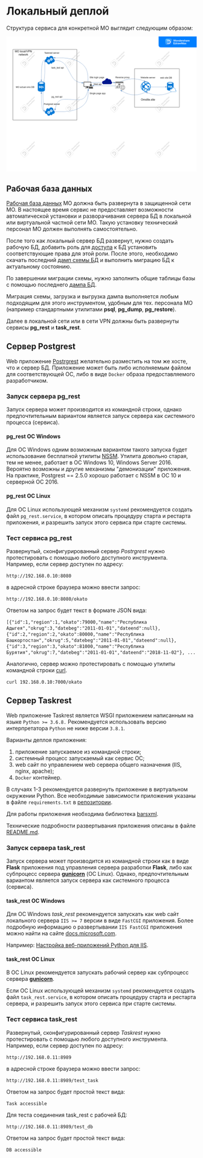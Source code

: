 # Локальный деплой

Структура сервиса для конкретной МО выглядит следующим образом:

![Сервис МО](./images/omslite_local.png)

## Рабочая база данных

[Рабочая база данных](./workdb.md) МО должна быть развернута в защищенной сети МО.
В настоящее время сервис не предоставляет возможности автоматической установки и разворачивания
сервера БД в локальной или виртуальной частной сети МО. Такую установку технический
персонал МО должен выполнять самостоятельно.

После того как локальный сервер БД развернут, нужно создать рабочую БД, добавить роль для
[доступа](./access.md) к БД установить соответствующие права для этой роли. После этого,
необходимо скачать последний [дамп схемы БД](./workdb.md#схема-рабочей-бд) и выполнить
миграцию БД к актуальному состоянию.

По завершении миграции схемы, нужно заполнить общие таблицы базы с помощью последнего
[дампа БД](./workdb.md#дамп-рабочей-бд).

Миграция схемы, загрузка и выгрузка дампа выполняется любым подходящим для этого
инструментом, удобным для тех. персонала МО (например стандартными утилитами __psql__,
**pg_dump**, **pg_restore**).

Далее в локальной сети или в сети VPN должны быть развернуты сервисы __pg_rest__ и
__task_rest__.

## Сервер Postgrest

Web приложение [Postrgrest](./pg_rest.md) желательно разместить на том же хосте, что и
сервер БД. Приложение может быть либо исполняемым файлом для соответствующей ОС, либо в
виде `Docker` образа предоставляемого разработчиком.

### Запуск сервера pg_rest

Запуск сервера может производится из командной строки, однако предпочтительным вариантом
является запуск сервера как системного процесса (сервиса).

#### pg_rest ОС Windows

Для ОС Windows одним возможным вариантом такого запуска будет использование бесплатной
утилиты <a href="https://nssm.cc/" target=_blank>NSSM</a>. Утилита довольно старая, тем не
менее, работает в ОС Windows 10, Windows Server 2016. Вероятно возможны и другие механизмы
"демонизации" приложения. На практике, Postgrest == 2.5.0 хорошо работает с NSSM в ОС 10 и
серверной ОС 2016.

#### pg_rest ОС Linux

Для ОС Linux использующей механизм `systemd` рекомендуется создать файл `pg_rest.service`,
в котором описать процедуру старта и рестарта приложения, и разрешить запуск этого сервиса
при старте системы.

### Тест сервиса pg_rest

Развернутый, сконфигурированный сервер _Postrgrest_ нужно протестировать с помощью любого
доступного инструмента. Например, если сервер доступен по адресу:

    http://192.168.0.10:8080

в адресной строке браузера можно ввести запрос:

    http://192.168.0.10:8080/okato

Ответом на запрос будет текст в формате JSON вида:

    [{"id":1,"region":1,"okato":79000,"name":"Республика Адыгея","okrug":3,"datebeg":"2011-01-01","dateend":null},
    {"id":2,"region":2,"okato":80000,"name":"Республика Башкортостан","okrug":5,"datebeg":"2011-01-01","dateend":null},
    {"id":3,"region":3,"okato":81000,"name":"Республика Бурятия","okrug":7,"datebeg":"2011-01-01","dateend":"2018-11-02"}, ...

Аналогично, сервер можно протестировать с помощью утилиты командной строки
<a href="https://curl.se/" traget=_blank> curl</a>.

    curl 192.168.0.10:7000/okato

## Сервер Taskrest

Web приложение Taskrest является WSGI приложением написанным на языке `Python >= 3.6.8.`
Рекомендуется использовать версию интерпретатора `Python` не ниже версии `3.8.1`.

Варианты деплоя приложения:

1. приложение запускаемое из командной строки;
2. системный процесс запускаемый как сервис ОС;
3. web сайт по управлением web сервера общего назначения (IIS, nginx, apache);
4. `Docker` контейнер.

В случаях 1-3 рекомендуется развернуть приложение в виртуальном окружении Python.
Все необходимые зависимости приложения указаны в файле `requirements.txt` в [репозитории](#).

Для работы приложения необходима библиотека [barsxml](./barsxml.md).

Технические подробности развертывания приложения описаны в файле [README.md](#).

### Запуск сервера task_rest

Запуск сервера может производится из командной строки как в виде __Flask__ приложения под
управления сервера разработки __Flask__, либо как субпроцесс сервера <a href="https://gunicorn.org/" target=_blank>__gunicorn__</a> (ОС Linux). Однако, предпочтительным вариантом является запуск сервера как системного процесса (сервиса).

#### task_rest ОС Windows

Для ОС Windows *task_rest* рекомендуется запускать как web сайт локального сервера `IIS >= 7`
версии в виде `FastCGI` приложения. Более подробную информацию о развертывании `IIS FastCGI`
приложения можно найти на сайте <a href="https://docs.microsoft.com" target=_blank>docs.microsoft.com</a>.

Например: <a href="https://docs.microsoft.com/ru-ru/visualstudio/python/configure-web-apps-for-iis-windows?view=vs-2022" target=_blank>Настройка веб-приложений Python для IIS</a>.

#### task_rest ОС Linux

В ОС Linux рекомендуется запускать рабочий сервер как субпроцесс сервера <a href="https://gunicorn.org/" target=_blank>__gunicorn__</a>.

Если ОС Linux использующей механизм `systemd` рекомендуется создать файл `task_rest.service`,
в котором описать процедуру старта и рестарта сервера, и разрешить запуск этого сервиса
при старте системы.

### Тест сервиса task_rest

Развернутый, сконфигурированный сервер _Taskrest_ нужно протестировать с помощью любого
доступного инструмента. Например, если сервер доступен по адресу:

    http://192.168.0.11:8989

в адресной строке браузера можно ввести запрос:

    http://192.168.0.11:8989/test_task

Ответом на запрос будет простой текст вида:

    Task accessible

Для теста соединения task_rest с рабочей БД:

    http://192.168.0.11:8989/test_db

Ответом на запрос будет простой текст вида:

    DB accessible
